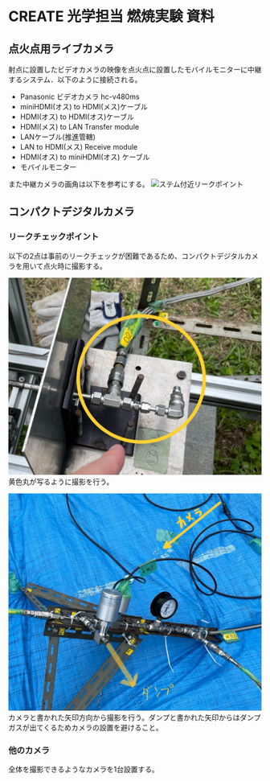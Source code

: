 # CREATE 光学担当 燃焼実験 資料

## 点火点用ライブカメラ
射点に設置したビデオカメラの映像を点火点に設置したモバイルモニターに中継するシステム．以下のように接続される。

 - Panasonic ビデオカメラ hc-v480ms
 - miniHDMI(オス) to HDMI(メス)ケーブル
 - HDMI(オス) to HDMI(オス)ケーブル
 - HDMI(メス) to LAN Transfer module
 - LANケーブル(推進管轄)
 - LAN to HDMI(メス) Receive module
 - HDMI(オス) to miniHDMI(オス) ケーブル
 - モバイルモニター

 また中継カメラの画角は以下を参考にする。
![ステム付近リークポイント](/fig/burningTestLiveCam.png)


## コンパクトデジタルカメラ
### リークチェックポイント
以下の2点は事前のリークチェックが困難であるため、コンパクトデジタルカメラを用いて点火時に撮影する。

![ステム付近リークポイント](/fig/burningTestStem.jpg)
黄色丸が写るように撮影を行う。

![レギュレータ付近リークポイント](/fig/burningTestReg.jpg)
カメラと書かれた矢印方向から撮影を行う。ダンプと書かれた矢印からはダンプガスが出てくるためカメラの設置を避けること。

### 他のカメラ
全体を撮影できるようなカメラを1台設置する。